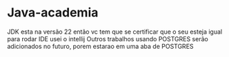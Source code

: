 # Java-academia

JDK  esta na versão 22 então vc tem que se certificar que o seu esteja igual para rodar
IDE usei o intellij
Outros trabalhos usando POSTGRES serão adicionados no futuro, porem estarao em uma aba de POSTGRES

